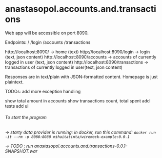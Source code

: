 # anastasopol.accounts.and.transactions

Web app will be accessible on port 8090.

Endpoints:
/
/login
/accounts
/transactions


http://localhost:8090/ -> home (text)
http://localhost:8090/login -> login (text, json content)
http://localhost:8090/accounts -> accounts of currently logged in user (text, json content)
http://localhost:8090/transactions ->  transactions of currently logged in user(text, json content)


Responses are in text/plain with JSON-formatted content. Homepage is just plaintext.


TODOs:
add more exception handling

show total amount in accounts
show transactions count, total spent
add tests
add ui

<h6>To start the program <h6>
  -> starty data provider is running: in docker, run this command: <code>docker run -it --rm -p 8080:8080 mihaitatinta/wiremock-example:0.0.1</code> 
  
  -> TODO ; run anastasopol.accounts.and.transactions-0.0.1-SNAPSHOT.war


  
  


